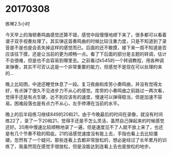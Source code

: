 # 20170308

练琴2.5小时

今天早上的海顿奏鸣曲感觉还算不错，感觉中段慢慢地顺下来了，很多都可以看着谱子双手视奏处理了。其实弹这首奏鸣曲的时候比较注重力度，只是不知道到了录音是不是也是会丢失掉这样的感觉而已。后面的还不敢摸，接下来一周不知道是否应该往下摸，还是让当前的更为顺畅一点。看了下后面的部分是主题的转调，估计不会很难，但是也不会容易到哪里去。之前看过k545的一个转调教程，用各种调来弹奏，其实不可否认这是一个非常重要的能力，但感觉不是现在可以处理的来的...

晚上比较困，中途还睡觉休息了一段。复习夜曲和库劳小奏鸣曲，并没有觉得太好，有点弹了很久不见进步力不从心的感觉。库劳的小奏鸣曲之前路过一两次看，觉得手还是有点生硬，达不到应该有的速度，慢速可以弹得稳当，但是加速不容易。困难段落也是有点力不从心，左手停滞在当前的水平。

晚上的后半段练习继续849的20和21，由于今晚最后的时间在录像，就没有时间练22了，录了一下20和21，觉得手还是不怎么灵活，虽然自己弹起来的时候感觉还好。20用中慢速比较顺畅地录了一遍，但是速度见不了人就不放上来了，也还是有几个节奏不稳的瑕疵。21的话感觉速度没有能上去，手指也看上去比较僵硬。忽然有了一个疑问，那些连看上去都非常放松的，想必是经过了长年累月的训练了，我虽然现在感觉手很放松，但是没能达到连看上去也是放松的地步。
